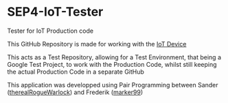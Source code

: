 # SEP4-IoT-Tester
Tester for IoT Production code

This GitHub Repository is made for working with the [IoT Device](https://github.com/marker99/SEP4-IoT)

This acts as a Test Repository, allowing for a Test Environment, that being a Google Test Project, to work with the Production Code, whilst still keeping the actual Production Code in a separate GitHub

This application was developped using Pair Programming between Sander ([therealRogueWarlock](https://github.com/therealRogueWarlock)) and Frederik ([marker99](https://github.com/marker99))
